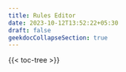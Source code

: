 ```yaml
---
title: Rules Editor
date: 2023-10-12T13:52:22+05:30
draft: false
geekdocCollapseSection: true
---
```


{{< toc-tree >}}
